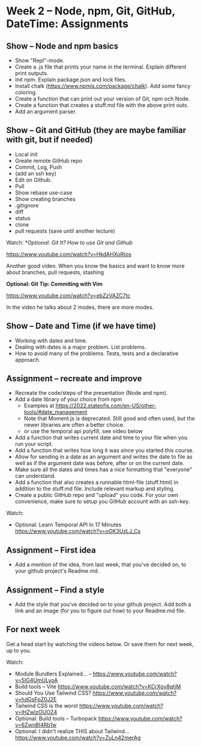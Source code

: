 # Week 2 – Node, npm, Git, GitHub, DateTime: Assignments

## Show – Node and npm basics

* Show "Repl"-mode.
* Create a .js file that prints your name in the terminal. Explain different
  print outputs.
* Init npm. Explain package.json and lock files.
* Install chalk (https://www.npmjs.com/package/chalk). Add some fancy coloring.
* Create a function that can print out your version of Git, npm och Node.
* Create a function that creates a stuff.md file with the above print outs.
* Add an argument parser.

## Show – Git and GitHub (they are maybe familiar with git, but if needed)

* Local init
* Greate remote GitHub repo
* Commit, Log, Push
* (add an ssh key)
* Edit on Github.
* Pull
* Show rebase use-case
* Show creating branches
* .gitignore
* diff
* status
* clone
* pull requests (save until another lecture)

Watch:
**Optional: Git It? How to use Git and Github*

https://www.youtube.com/watch?v=HkdAHXoRtos

Another good video. When you know the basics and want to know more about
branches, pull requests, stashing

**Optional: Git Tip: Commiting with Vim**

https://www.youtube.com/watch?v=ebZzVAZC7tc

In the video he talks about 2 modes, there are more modes.

## Show – Date and Time (if we have time)

* Working with dates and time.
* Dealing with dates is a major problem. List problems.
* How to avoid many of the problems. Tests, tests and a declarative approach.

## Assignment – recreate and improve

* Recreate the code/steps of the presentation (Node and npm).
* Add a date library of your choice from npm
    * Examples at https://2022.stateofjs.com/en-US/other-tools/#date_management
    * Note that Moment.js is deprecated. Still good and often used, but the
      newer libraries are often a better choice.
    * or use the temporal api polyfill, see video below
* Add a function that writes current date and time to your file when you run
  your script.
* Add a function that writes how long it was since you started this course.
* Allow for sending in a date as an argument and writes the date to file as well
  as if the argument date was before, after or on the current date.
* Make sure all the dates and times has a nice formatting that "everyone" can
  understand.
* Add a function that also creates a runnable html-file (stuff.html) in addition
  to the stuff.md file. Include relevant markup and styling.
* Create a public GitHub repo and "upload" you code. For your own convenience,
  make sure to setup you GitHub account with an ssh-key.

Watch:
* Optional: Learn Temporal API In 17 Minutes https://www.youtube.com/watch?v=oOK3UzLJ_Cs

## Assignment – First idea

* Add a mention of the idea, from last week, that you've decided on, to your
  github project's Readme.md.

## Assignment – Find a style

* Add the style that you've decided on to your github project. Add both a link
  and an image (for you to figure out how) to your Readme.md file.

## For next week

Get a head start by watching the videos below. Or save them for next week, up to
you.

Watch:

* Module Bundlers Explained... – https://www.youtube.com/watch?v=5IG4UmULyoA
* Build tools – Vite https://www.youtube.com/watch?v=KCrXgy8qtjM
* Should You Use Tailwind CSS?  https://www.youtube.com/watch?v=hdGsFpZ0J2E
* Tailwind CSS is the worst https://www.youtube.com/watch?v=lHZwlzOUOZ4
* Optional: Build tools – Turbopack https://www.youtube.com/watch?v=6ZwnBI4Rb1w
* Optional: I didn't realize THIS about Tailwind... https://www.youtube.com/watch?v=ZuLn42merAg
